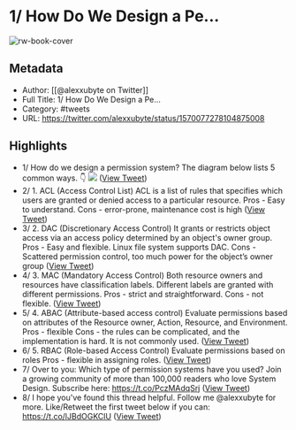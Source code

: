 # 1/ How Do We Design a Pe...

![rw-book-cover](https://pbs.twimg.com/profile_images/1524184008635998209/vOSCJXuk.jpg)

## Metadata
- Author: [[@alexxubyte on Twitter]]
- Full Title: 1/ How Do We Design a Pe...
- Category: #tweets
- URL: https://twitter.com/alexxubyte/status/1570077278104875008

## Highlights
- 1/ How do we design a permission system? The diagram below lists 5 common ways. 👇 
  ![](https://pbs.twimg.com/media/FcoI9DLaAAACz7k.jpg) ([View Tweet](https://twitter.com/alexxubyte/status/1570077278104875008))
- 2/ 1. ACL (Access Control List)
  ACL is a list of rules that specifies which users are granted or denied access to a particular resource.
  Pros - Easy to understand.
  Cons - error-prone, maintenance cost is high ([View Tweet](https://twitter.com/alexxubyte/status/1570077282479505410))
- 3/ 2. DAC (Discretionary Access Control)
  It grants or restricts object access via an access policy determined by an object's owner group.
  Pros - Easy and flexible. Linux file system supports DAC.
  Cons - Scattered permission control, too much power for the object’s owner group ([View Tweet](https://twitter.com/alexxubyte/status/1570077285201616897))
- 4/ 3. MAC (Mandatory Access Control)
  Both resource owners and resources have classification labels. Different labels are granted with different permissions.
  Pros - strict and straightforward.
  Cons - not flexible. ([View Tweet](https://twitter.com/alexxubyte/status/1570077288032796672))
- 5/ 4. ABAC (Attribute-based access control)
  Evaluate permissions based on attributes of the Resource owner, Action, Resource, and Environment.
  Pros - flexible
  Cons - the rules can be complicated, and the implementation is hard. It is not commonly used. ([View Tweet](https://twitter.com/alexxubyte/status/1570077290796843008))
- 6/ 5. RBAC (Role-based Access Control)
  Evaluate permissions based on roles
  Pros - flexible in assigning roles. ([View Tweet](https://twitter.com/alexxubyte/status/1570077293472784384))
- 7/ Over to you: Which type of permission systems have you used?
  Join a growing community of more than 100,000 readers who love System Design. Subscribe here:
  https://t.co/PczMAdqSrj ([View Tweet](https://twitter.com/alexxubyte/status/1570077296123580417))
- 8/ I hope you've found this thread helpful.
  Follow me @alexxubyte for more.
  Like/Retweet the first tweet below if you can: https://t.co/lJBdOGKClU ([View Tweet](https://twitter.com/alexxubyte/status/1570077298929577984))
